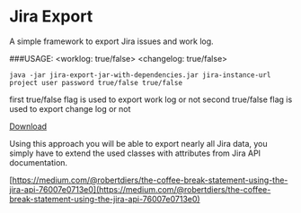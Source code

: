 # Jira Export

A simple framework to export Jira issues and work log.

###USAGE:
<jira-instance-url> <project> <user> <password> <worklog: true/false> <changelog: true/false>

```shell
java -jar jira-export-jar-with-dependencies.jar jira-instance-url project user password true/false true/false
```

first true/false flag is used to export work log or not
second true/false flag is used to export change log or not

[Download](target/jira-export-jar-with-dependencies.jar)

Using this approach you will be able to export nearly all Jira data, you simply have to extend the used classes with attributes from Jira API documentation.


[https://medium.com/@robertdiers/the-coffee-break-statement-using-the-jira-api-76007e0713e0](https://medium.com/@robertdiers/the-coffee-break-statement-using-the-jira-api-76007e0713e0)


